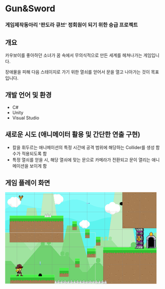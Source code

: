 # Gun&Sword

### 게임제작동아리 '판도라 큐브' 정회원이 되기 위한 승급 프로젝트

## 개요
카우보이를 좋아하던 소녀가 꿈 속에서 무의식적으로 만든 세계를 헤쳐나가는 게임입니다.

장애물을 피해 다음 스테이지로 가기 위한 열쇠를 얻어서 문을 열고 나아가는 것이 목표입니다.

## 개발 언어 및 환경
* C#
* Unity
* Visual Studio

## 새로운 시도 (애니메이터 활용 및 간단한 연출 구현)
* 칼을 휘두르는 애니메이션의 특정 시간에 공격 범위에 해당하는 Collider를 생성 함수가 적용되도록 함
* 특정 열쇠를 얻을 시, 해당 열쇠에 맞는 문으로 카메라가 전환되고 문이 열리는 애니메이션을 보이게 함

## 게임 플레이 화면
![Play](./Image/PlayScreen.png)
